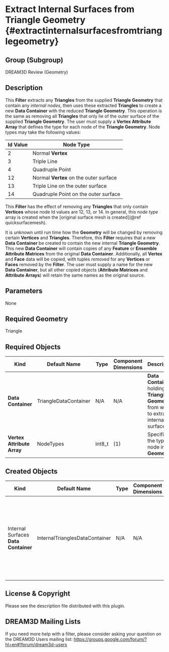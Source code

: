 Extract Internal Surfaces from Triangle Geometry {#extractinternalsurfacesfromtrianglegeometry}
=============

## Group (Subgroup) ##
DREAM3D Review (Geometry)

## Description ##
This **Filter** extracts any **Triangles** from the supplied **Triangle Geometry** that contain any _internal nodes_, then uses these extracted **Triangles** to create a new **Data Container** with the reduced **Triangle Geometry**.  This operation is the same as removing all **Triangles** that only lie of the outer surface of the supplied **Triangle Geometry**.  The user must supply a **Vertex Attribute Array** that defines the type for each node of the **Triangle Geometry**.  Node types may take the following values:

| Id Value | Node Type |
|----------|-----------|
| 2 | Normal **Vertex** |
| 3 | Triple Line |
| 4 | Quadruple Point |
| 12 | Normal **Vertex** on the outer surface |
| 13 | Triple Line on the outer surface |
| 14 | Quadruple Point on the outer surface |

This **Filter** has the effect of removing any **Triangles** that only contain **Vertices** whose node Id values are 12, 13, or 14.  In general, this _node type_ array is created when the [original surface mesh is created](@ref quicksurfacemesh).   

It is unknown until run time how the **Geometry** will be changed by removing certain **Vertices** and **Triangles**.  Therefore, this **Filter** requires that a new **Data Container** be created to contain the new internal **Triangle Geometry**.  This new **Data Container** will contain copies of any **Feature** or **Ensemble** **Attribute Matrices** from the original **Data Container**.  Additionally, all **Vertex** and **Face** data will be copied, with tuples _removed_ for any **Vertices** or **Faces** removed by the **Filter**.  The user must supply a name for the new **Data Container**, but all other copied objects (**Attribute Matrices** and **Attribute Arrays**) will retain the same names as the original source.

## Parameters ##

None

## Required Geometry ###

Triangle

## Required Objects ##

| Kind | Default Name | Type | Component Dimensions | Description |
|------|--------------|------|----------------------|-------------|
| **Data Container** | TriangleDataContainer | N/A | N/A | **Data Container** holding the **Triangle Geometry** from which to extract internal surfaces |
| **Vertex Attribute Array** | NodeTypes | int8_t | (1) | Specifies the type of node in the **Geometry** |

## Created Objects ##

| Kind | Default Name | Type | Component Dimensions | Description |
|------|--------------|------|----------------------|-------------|
| Internal Surfaces **Data Container** | InternalTrianglesDataContainer | N/A | N/A | **Data Container** holding the new **Triangle Geometry** and any copied **Attribute Matrices** and **Attribute Arrays** |

## License & Copyright ##

Please see the description file distributed with this plugin.

## DREAM3D Mailing Lists ##

If you need more help with a filter, please consider asking your question on the DREAM3D Users mailing list:
https://groups.google.com/forum/?hl=en#!forum/dream3d-users